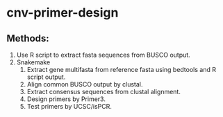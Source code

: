 # cnv-primer-design

## Methods:

1. Use R script to extract fasta sequences from BUSCO output.
2. Snakemake
	1. Extract gene multifasta from reference fasta using bedtools and R script output.
	2. Align common BUSCO output by clustal.
	3. Extract consensus sequences from clustal alignment.
	4. Design primers by Primer3.
	5. Test primers by UCSC/isPCR.
